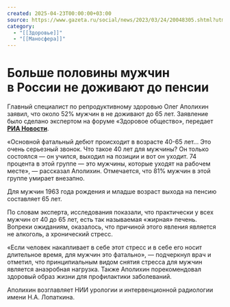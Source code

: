 ```yaml
---
created: 2025-04-23T00:00:00+03:00
source: https://www.gazeta.ru/social/news/2023/03/24/20048305.shtml?utm_source=yxnews&utm_medium=desktop
category:
  - "[[Здоровье]]"
  - "[[Маносфера]]"
---
```


# Больше половины мужчин в России не доживают до пенсии

Главный специалист по репродуктивному здоровью Олег Аполихин заявил, что около 52% мужчин в не доживают до 65 лет. Заявление было сделано экспертом на форуме «Здоровое общество», передает [**РИА Новости**](http://ria.ru/).

«Основной фатальный дебют происходит в возрасте 40-65 лет... Это очень серьезный звонок. Что такое 40 лет для мужчины? Он только состоялся — он учился, выходил на позиции и вот он уходит. 74 процента в этой группе — это мужчины, которые уходят на рабочем месте», — рассказал Аполихин. Отмечается, что 81% мужчин в этой группе умирает внезапно.

Для мужчин 1963 года рождения и младше возраст выхода на пенсию составляет 65 лет.

По словам эксперта, исследования показали, что практически у всех мужчин от 40 до 65 лет, есть так называемая «жирная» печень. Вопреки ожиданиям, оказалось, что причиной этого явления является не алкоголь, а хронический стресс.

«Если человек накапливает в себе этот стресс и в себе его носит длительное время, для мужчин это фатально», — подчеркнул врач и отметил, что принципиальным видом снятия стресса для мужчин является анаэробная нагрузка. Также Аполихин порекомендовал здоровый образ жизни для профилактики заболеваний.

Аполихин возглавляет НИИ урологии и интервенционной радиологии имени Н.А. Лопаткина.
